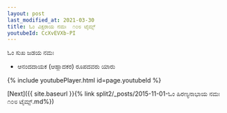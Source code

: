 ```yaml
---
layout: post
last_modified_at: 2021-03-30
title: ಓಂ ವಿಕ್ಷರಾಯ ನಮಃ  ೧೦೮ ಟೈಮ್ಸ್
youtubeId: CcXvEVXb-PI
---
```

 
 
 ಓಂ ಸುಖ ಜಡಯ ನಮಃ  
 
 -  ಆನಂದದಾಯಕ (ಆಹ್ಲಾದಕರ) ರೂಪದವರು ಯಾರು 
 
  
 
  
 
 
 
 
 
 


{% include youtubePlayer.html id=page.youtubeId %}
 
[Next]({{ site.baseurl }}{% link  split2/_posts/2015-11-01-ಓಂ ಹಿರಣ್ಯನಾಭಾಯ ನಮಃ ೧೦೮ ಟೈಮ್ಸ್.md%})
 
